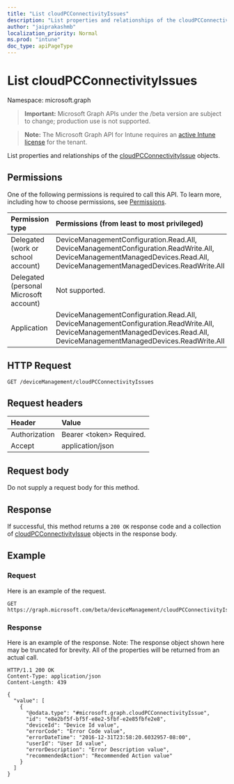 ```yaml
---
title: "List cloudPCConnectivityIssues"
description: "List properties and relationships of the cloudPCConnectivityIssue objects."
author: "jaiprakashmb"
localization_priority: Normal
ms.prod: "intune"
doc_type: apiPageType
---
```


# List cloudPCConnectivityIssues

Namespace: microsoft.graph

> **Important:** Microsoft Graph APIs under the /beta version are subject to change; production use is not supported.

> **Note:** The Microsoft Graph API for Intune requires an [active Intune license](https://go.microsoft.com/fwlink/?linkid=839381) for the tenant.

List properties and relationships of the [cloudPCConnectivityIssue](../resources/intune-devices-cloudpcconnectivityissue.md) objects.

## Permissions
One of the following permissions is required to call this API. To learn more, including how to choose permissions, see [Permissions](/graph/permissions-reference).

<!-- { "blockType": "ignored"  } // Note: Removing this line will result in the permissions autogeneration tool overwriting the table. -->
|Permission type|Permissions (from least to most privileged)|
|:---|:---|
|Delegated (work or school account)|DeviceManagementConfiguration.Read.All, DeviceManagementConfiguration.ReadWrite.All, DeviceManagementManagedDevices.Read.All, DeviceManagementManagedDevices.ReadWrite.All|
|Delegated (personal Microsoft account)|Not supported.|
|Application|DeviceManagementConfiguration.Read.All, DeviceManagementConfiguration.ReadWrite.All, DeviceManagementManagedDevices.Read.All, DeviceManagementManagedDevices.ReadWrite.All|

## HTTP Request
<!-- {
  "blockType": "ignored"
}
-->
``` http
GET /deviceManagement/cloudPCConnectivityIssues
```

## Request headers
|Header|Value|
|:---|:---|
|Authorization|Bearer &lt;token&gt; Required.|
|Accept|application/json|

## Request body
Do not supply a request body for this method.

## Response
If successful, this method returns a `200 OK` response code and a collection of [cloudPCConnectivityIssue](../resources/intune-devices-cloudpcconnectivityissue.md) objects in the response body.

## Example

### Request
Here is an example of the request.
``` http
GET https://graph.microsoft.com/beta/deviceManagement/cloudPCConnectivityIssues
```

### Response
Here is an example of the response. Note: The response object shown here may be truncated for brevity. All of the properties will be returned from an actual call.
``` http
HTTP/1.1 200 OK
Content-Type: application/json
Content-Length: 439

{
  "value": [
    {
      "@odata.type": "#microsoft.graph.cloudPCConnectivityIssue",
      "id": "e8e2bf5f-bf5f-e8e2-5fbf-e2e85fbfe2e8",
      "deviceId": "Device Id value",
      "errorCode": "Error Code value",
      "errorDateTime": "2016-12-31T23:58:20.6032957-08:00",
      "userId": "User Id value",
      "errorDescription": "Error Description value",
      "recommendedAction": "Recommended Action value"
    }
  ]
}
```
